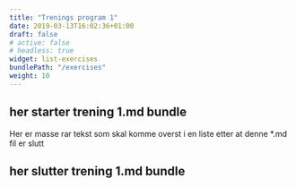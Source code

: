 ```yaml
---
title: "Trenings program 1"
date: 2019-03-13T16:02:36+01:00
draft: false 
# active: false 
# headless: true
widget: list-exercises
bundlePath: "/exercises"
weight: 10
---
```

## her starter trening 1.md bundle

<!-- {{< youtube w7Ft2ymGmfc >}} -->
Her er masse rar tekst som skal komme overst i en liste etter at denne *.md fil er slutt

## her slutter trening 1.md bundle